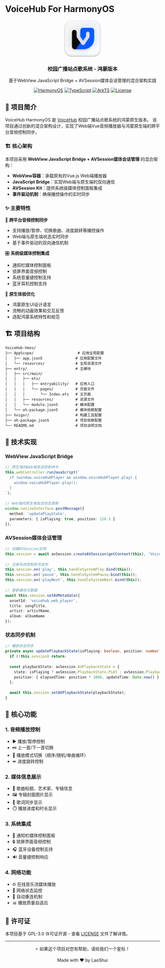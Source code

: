 # VoiceHub For HarmonyOS

<div align="center">
  <img src="AppScope/resources/base/media/foreground.png" alt="VoiceHub Logo" width="120" height="120">
  
  <h3>校园广播站点歌系统 - 鸿蒙版本</h3>
  
  <p>基于WebView JavaScript Bridge + AVSession媒体会话管理的混合架构实践</p>
  
  [![HarmonyOS](https://img.shields.io/badge/HarmonyOS-5.0+-blue.svg)](https://developer.harmonyos.com/)
  [![TypeScript](https://img.shields.io/badge/TypeScript-5.0+-blue.svg)](https://www.typescriptlang.org/)
  [![ArkTS](https://img.shields.io/badge/ArkTS-Latest-green.svg)](https://developer.harmonyos.com/cn/docs/documentation/doc-guides-V3/arkts-get-started-0000001504769321-V3)
  [![License](https://img.shields.io/badge/License-MIT-yellow.svg)](LICENSE)
</div>

## 📖 项目简介

VoiceHub HarmonyOS 是 [VoiceHub](https://github.com/laoshuikaixue/VoiceHub) 校园广播站点歌系统的鸿蒙原生版本。<mcreference link="https://github.com/laoshuikaixue/VoiceHub" index="0"></mcreference> 该项目通过创新的混合架构设计，实现了Web端Vue音频播放器与鸿蒙原生端的跨平台音频控制同步。

### 🏗️ 核心架构

本项目采用 **WebView JavaScript Bridge + AVSession媒体会话管理** 的混合架构：

- **WebView容器**：承载原有的Vue.js Web端播放器
- **JavaScript Bridge**：实现Web端与原生端的双向通信
- **AVSession Kit**：提供系统级媒体控制面板集成
- **事件驱动机制**：确保播控操作的实时同步

### ✨ 主要特性

🎵 **跨平台音频控制同步**
- 支持播放/暂停、切换歌曲、进度跳转等播控操作
- Web端与原生端状态实时同步
- 基于事件驱动的双向通信机制

🎛️ **系统级媒体控制集成**
- 通知栏媒体控制面板
- 锁屏界面音频控制
- 系统音量键控制支持
- 蓝牙耳机控制支持

📱 **原生体验优化**
- 鸿蒙原生UI设计语言
- 流畅的动画效果和交互反馈
- 适配鸿蒙系统特性和规范

## 🏗️ 项目结构

```
VoiceHub-hmos/
├── AppScope/                    # 应用全局配置
│   ├── app.json5               # 应用配置文件
│   └── resources/              # 全局资源文件
├── entry/                      # 主模块
│   ├── src/main/
│   │   ├── ets/
│   │   │   ├── entryability/   # 应用入口
│   │   │   └── pages/          # 页面文件
│   │   │       └── Index.ets   # 主页面
│   │   ├── resources/          # 资源文件
│   │   └── module.json5        # 模块配置
│   └── oh-package.json5        # 模块依赖配置
├── hvigor/                     # 构建工具配置
├── oh-package.json5            # 项目依赖配置
└── README.md                   # 项目说明文档
```

## 🔧 技术实现

### WebView JavaScript Bridge

```typescript
// 原生端向Web端发送控制命令
this.webController.runJavaScript(`
  if (window.voiceHubPlayer && window.voiceHubPlayer.play) {
    window.voiceHubPlayer.play();
  }
`);

// Web端向原生端发送状态更新
window.nativeInterface.postMessage({
  method: 'updatePlayState',
  parameters: { isPlaying: true, position: 120.5 }
});
```

### AVSession媒体会话管理

```typescript
// 创建AVSession实例
this.session = await avSession.createAVSession(getContext(this), 'VoiceHub', 'audio');

// 注册系统控制命令监听
this.session.on('play', this.handleSystemPlay.bind(this));
this.session.on('pause', this.handleSystemPause.bind(this));
this.session.on('playNext', this.handleSystemNext.bind(this));

// 更新媒体元数据
await this.session.setAVMetadata({
  assetId: 'voicehub_web_player',
  title: songTitle,
  artist: artistName,
  album: albumName
});
```

### 状态同步机制

```typescript
// 播放状态同步
private async updatePlaybackState(isPlaying: boolean, position: number): Promise<void> {
  if (!this.session) return;
  
  const playbackState: avSession.AVPlaybackState = {
    state: isPlaying ? avSession.PlaybackState.PLAY : avSession.PlaybackState.PAUSE,
    position: { elapsedTime: position * 1000, updateTime: Date.now() }
  };
  
  await this.session.setAVPlaybackState(playbackState);
}
```

## 🎯 核心功能

### 1. 音频播放控制
- ▶️ 播放/暂停控制
- ⏭️ 上一首/下一首切换
- 🔄 播放模式切换（顺序/随机/单曲循环）
- ⏩ 进度跳转控制

### 2. 媒体信息展示
- 🎵 歌曲标题、艺术家、专辑信息
- 🖼️ 专辑封面图片显示
- 📝 歌词同步显示
- ⏱️ 播放进度和时长显示

### 3. 系统集成
- 📱 通知栏媒体控制面板
- 🔒 锁屏界面音频控制
- 🎧 蓝牙设备控制支持
- 🔊 音量键控制响应

### 4. 网络功能
- 🌐 在线音乐流媒体播放
- 📡 网络状态监控
- 🔄 自动重连机制
- 📊 播放质量自适应

## 📄 许可证

本项目基于 GPL-3.0 许可证开源 - 查看 [LICENSE](LICENSE) 文件了解详情。

---

<div align="center">
  <p>⭐ 如果这个项目对您有帮助，请给我们一个星标！</p>
  <p>Made with ❤️ by LaoShui</p>
</div>